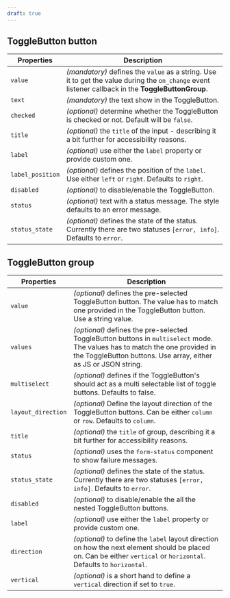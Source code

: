 ```yaml
---
draft: true
---
```


## ToggleButton button

| Properties       | Description                                                                                                                                         |
| ---------------- | --------------------------------------------------------------------------------------------------------------------------------------------------- |
| `value`          | _(mandatory)_ defines the `value` as a string. Use it to get the value during the `on_change` event listener callback in the **ToggleButtonGroup**. |
| `text`           | _(mandatory)_ the text show in the ToggleButton.                                                                                                    |
| `checked`        | _(optional)_ determine whether the ToggleButton is checked or not. Default will be `false`.                                                         |
| `title`          | _(optional)_ the `title` of the input - describing it a bit further for accessibility reasons.                                                      |
| `label`          | _(optional)_ use either the `label` property or provide custom one.                                                                                 |
| `label_position` | _(optional)_ defines the position of the `label`. Use either `left` or `right`. Defaults to `right`.                                                |
| `disabled`       | _(optional)_ to disable/enable the ToggleButton.                                                                                                    |
| `status`         | _(optional)_ text with a status message. The style defaults to an error message.                                                                    |
| `status_state`   | _(optional)_ defines the state of the status. Currently there are two statuses `[error, info]`. Defaults to `error`.                                |

## ToggleButton group

| Properties         | Description                                                                                                                                                                                     |
| ------------------ | ----------------------------------------------------------------------------------------------------------------------------------------------------------------------------------------------- |
| `value`            | _(optional)_ defines the pre-selected ToggleButton button. The value has to match one provided in the ToggleButton button. Use a string value.                                                  |
| `values`           | _(optional)_ defines the pre-selected ToggleButton buttons in `multiselect` mode. The values has to match the one provided in the ToggleButton buttons. Use array, either as JS or JSON string. |
| `multiselect`      | _(optional)_ defines if the ToggleButton's should act as a multi selectable list of toggle buttons. Defaults to false.                                                                          |
| `layout_direction` | _(optional)_ Define the layout direction of the ToggleButton buttons. Can be either `column` or `row`. Defaults to `column`.                                                                    |
| `title`            | _(optional)_ the `title` of group, describing it a bit further for accessibility reasons.                                                                                                       |
| `status`           | _(optional)_ uses the `form-status` component to show failure messages.                                                                                                                         |
| `status_state`     | _(optional)_ defines the state of the status. Currently there are two statuses `[error, info]`. Defaults to `error`.                                                                            |
| `disabled`         | _(optional)_ to disable/enable the all the nested ToggleButton buttons.                                                                                                                         |
| `label`            | _(optional)_ use either the `label` property or provide custom one.                                                                                                                             |
| `direction`        | _(optional)_ to define the `label` layout direction on how the next element should be placed on. Can be either `vertical` or `horizontal`. Defaults to `horizontal`.                            |
| `vertical`         | _(optional)_ is a short hand to define a `vertical` direction if set to `true`.                                                                                                                 |
